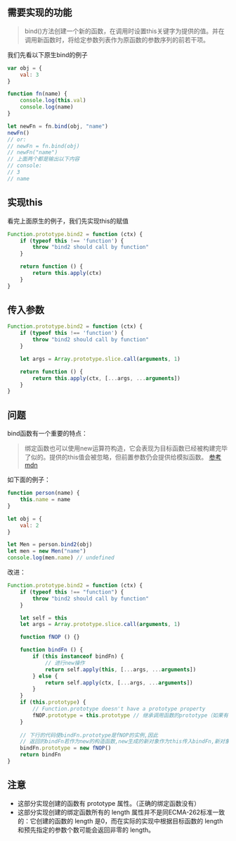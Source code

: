 ## 需要实现的功能  

> bind()方法创建一个新的函数，在调用时设置this关键字为提供的值。并在调用新函数时，将给定参数列表作为原函数的参数序列的前若干项。

我们先看以下原生bind的例子  

```javascript
var obj = {
    val: 3
}

function fn(name) {
    console.log(this.val)
    console.log(name)
}

let newFn = fn.bind(obj, "name")
newFn() 
// or:
// newFn = fn.bind(obj)
// newFn("name")
// 上面两个都是输出以下内容
// console:
// 3
// name
```

## 实现this  

看完上面原生的例子，我们先实现this的赋值  

```javascript
Function.prototype.bind2 = function (ctx) {
    if (typeof this !== 'function') {
        throw "bind2 should call by function"
    }

    return function () {
        return this.apply(ctx)
    }
}  
```

## 传入参数  

```javascript
Function.prototype.bind2 = function (ctx) {
    if (typeof this !== 'function') {
        throw "bind2 should call by function"
    }

    let args = Array.prototype.slice.call(arguments, 1)

    return function () {
        return this.apply(ctx, [...args, ...arguments])
    }
}  
```

## 问题  

bind函数有一个重要的特点：
> 绑定函数也可以使用new运算符构造，它会表现为目标函数已经被构建完毕了似的。提供的this值会被忽略，但前置参数仍会提供给模拟函数。
> [参考mdn](https://developer.mozilla.org/zh-CN/docs/Web/JavaScript/Reference/Global_Objects/Function/bind#Description)  

如下面的例子：

```javascript
function person(name) {
    this.name = name
}

let obj = {
    val: 2
}

let Men = person.bind2(obj)
let men = new Men("name")
console.log(men.name) // undefined
```

改进： 

```javascript
Function.prototype.bind2 = function (ctx) {
    if (typeof this !== "function") {
        throw "bind2 should call by function"
    }

    let self = this
    let args = Array.prototype.slice.call(arguments, 1)

    function fNOP () {}

    function bindFn () {
        if (this instanceof bindFn) {
            // 进行new操作
            return self.apply(this, [...args, ...arguments])
        } else {
            return self.apply(ctx, [...args, ...arguments])
        }
    }
    if (this.prototype) {
        // Function.prototype doesn't have a prototype property
        fNOP.prototype = this.prototype // 继承调用函数的prototype（如果有）
    }   
    
    // 下行的代码使bindFn.prototype是fNOP的实例,因此
    // 返回的bindFn若作为new的构造函数,new生成的新对象作为this传入bindFn,新对象的__proto__就是fNOP的实例
    bindFn.prototype = new fNOP() 
    return bindFn
}
```

## 注意  

- 这部分实现创建的函数有 prototype 属性。（正确的绑定函数没有）  
- 这部分实现创建的绑定函数所有的 length 属性并不是同ECMA-262标准一致的：它创建的函数的 length 是0，而在实际的实现中根据目标函数的 length 和预先指定的参数个数可能会返回非零的 length。